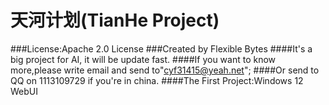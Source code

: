 # 天河计划(TianHe Project)
###License:Apache 2.0 License
###Created by Flexible Bytes
####It's a big project for AI, it will be update fast.
####If you want to know more,please write email and send to"cyf31415@yeah.net";
####Or send to QQ on 1113109729 if you're in china.
####The First Project:Windows 12 WebUI
